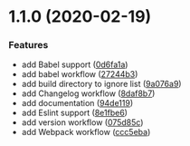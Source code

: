 # 1.1.0 (2020-02-19)


### Features

* add Babel support ([0d6fa1a](https://github.com/fczbkk/workshop-2020-02-19/commit/0d6fa1aa1cb84dc07296e6f0f8df05f43565d69f))
* add babel workflow ([27244b3](https://github.com/fczbkk/workshop-2020-02-19/commit/27244b3c51b68afc973a9e8c3ad8254b8e180599))
* add build directory to ignore list ([9a076a9](https://github.com/fczbkk/workshop-2020-02-19/commit/9a076a9f274699add8d3037aa32bc8be953e4348))
* add Changelog workflow ([8daf8b7](https://github.com/fczbkk/workshop-2020-02-19/commit/8daf8b7f8c617363b8fb9d15c8dbdeca96624153))
* add documentation ([94de119](https://github.com/fczbkk/workshop-2020-02-19/commit/94de119c2ddac5b49758d4e70dcee7b10bcef8f3))
* add Eslint support ([8e1fbe6](https://github.com/fczbkk/workshop-2020-02-19/commit/8e1fbe6e853d82aea34dbe2fae0ca75079d02830))
* add version workflow ([075d85c](https://github.com/fczbkk/workshop-2020-02-19/commit/075d85cec834ea293926b7d4647d6216d352a722))
* add Webpack workflow ([ccc5eba](https://github.com/fczbkk/workshop-2020-02-19/commit/ccc5ebabf375e3d53f3ecd7a796687e9ffbb383b))



